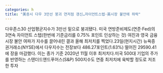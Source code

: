 ```yaml
---
categories: h
title: "美증시 다우 3만선 붕괴 연저점 갱신…자이언트스텝·英시장 불안에 하락"
---
```

다우존스30 산업평균지수가 3만선 밑으로 붕괴됐다. 미국 연방준비제도(연준·Fed)의 3연속 자이언트 스텝(한번에 기준금리를 0.75% 포인트 인상하는 것) 여진과 영국 금융시장 불안 여파가 지수를 끌어내린 결과 올해 최저치를 찍었다.23일(현지시간) 뉴욕증권거래소(NYSE)에서 다우지수는 전장보다 486.27포인트(1.63%) 떨어진 29590.41에 장을 마감했다. 이는 종가 기준 2020년 11월 이후 최저치다.미국 500대 기업의 주가를 반영하는 스탠더드앤드푸어스(S&P) 500지수도 연중 최저치에 육박할 정도로 저조한 투자